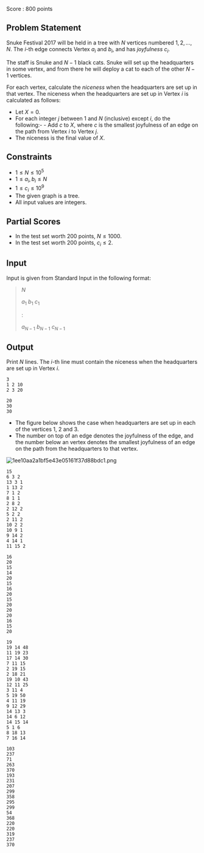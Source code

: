 Score : $800$ points

## Problem Statement

Snuke Festival 2017 will be held in a tree with $N$ vertices numbered $1,2, ...,N$.
The $i$-th edge connects Vertex $a_i$ and $b_i$, and has *joyfulness* $c_i$.

The staff is Snuke and $N-1$ black cats.
Snuke will set up the headquarters in some vertex, and from there he will deploy a cat to each of the other $N-1$ vertices.

For each vertex, calculate the *niceness* when the headquarters are set up in that vertex.
The niceness when the headquarters are set up in Vertex $i$ is calculated as follows:

- Let $X=0$.
- For each integer $j$ between $1$ and $N$ (inclusive) except $i$, do the following:-   - Add $c$ to $X$, where $c$ is the smallest joyfulness of an edge on the path from Vertex $i$ to Vertex $j$.
- The niceness is the final value of $X$.

## Constraints

- $1 \leq N \leq 10^{5}$
- $1 \leq a_i,b_i \leq N$
- $1 \leq c_i \leq 10^{9}$
- The given graph is a tree.
- All input values are integers.

## Partial Scores

- In the test set worth $200$ points, $N \leq 1000$.
- In the test set worth $200$ points, $c_i \leq 2$.

## Input

Input is given from Standard Input in the following format:

> $N$
> 
> $a_1$ $b_1$ $c_1$
> 
> $:$
> 
> $a_{N-1}$ $b_{N-1}$ $c_{N-1}$

## Output

Print $N$ lines. The $i$-th line must contain the niceness when the headquarters are set up in Vertex $i$.

```input1
3
1 2 10
2 3 20
```

```output1
20
30
30
```

- The figure below shows the case when headquarters are set up in each of the vertices $1$, $2$ and $3$.
- The number on top of an edge denotes the joyfulness of the edge, and the number below an vertex denotes the smallest joyfulness of an edge on the path from the headquarters to that vertex.

![1ee10aa2a1bf5e43e05161f37d88bdc1.png](https://atcoder.jp/img/asaporo2/1ee10aa2a1bf5e43e05161f37d88bdc1.png)

```input2
15
6 3 2
13 3 1
1 13 2
7 1 2
8 1 1
2 8 2
2 12 2
5 2 2
2 11 2
10 2 2
10 9 1
9 14 2
4 14 1
11 15 2
```

```output2
16
20
15
14
20
15
16
20
15
20
20
20
16
15
20
```

```input3
19
19 14 48
11 19 23
17 14 30
7 11 15
2 19 15
2 18 21
19 10 43
12 11 25
3 11 4
5 19 50
4 11 19
9 12 29
14 13 3
14 6 12
14 15 14
5 1 6
8 18 13
7 16 14
```

```output3
103
237
71
263
370
193
231
207
299
358
295
299
54
368
220
220
319
237
370
```